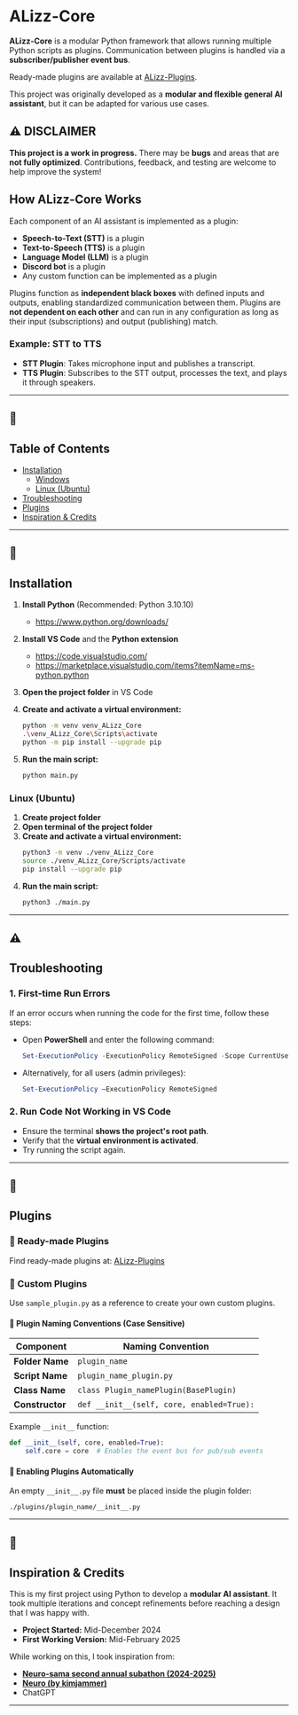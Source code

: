# ALizz-Core

**ALizz-Core** is a modular Python framework that allows running multiple Python scripts as plugins. Communication between plugins is handled via a **subscriber/publisher event bus**. 

Ready-made plugins are available at [ALizz-Plugins](https://github.com/Lizza-Celestia/ALizz-Plugins).

This project was originally developed as a **modular and flexible general AI assistant**, but it can be adapted for various use cases.

## ⚠️ DISCLAIMER 
**This project is a work in progress.** There may be **bugs** and areas that are **not fully optimized**. Contributions, feedback, and testing are welcome to help improve the system!

## How ALizz-Core Works

Each component of an AI assistant is implemented as a plugin:

- **Speech-to-Text (STT)** is a plugin
- **Text-to-Speech (TTS)** is a plugin
- **Language Model (LLM)** is a plugin
- **Discord bot** is a plugin
- Any custom function can be implemented as a plugin

Plugins function as **independent black boxes** with defined inputs and outputs, enabling standardized communication between them. Plugins are **not dependent on each other** and can run in any configuration as long as their input (subscriptions) and output (publishing) match.

### Example: STT to TTS
- **STT Plugin**: Takes microphone input and publishes a transcript.
- **TTS Plugin**: Subscribes to the STT output, processes the text, and plays it through speakers.

---
## 📖
## Table of Contents 
- [Installation](#Installation)
    - [Windows](##windows-installation-using-vs-code)
    - [Linux (Ubuntu)](##Linux-(Ubuntu))
- [Troubleshooting](#Troubleshooting)
- [Plugins](#Plugins)
- [Inspiration & Credits](#Inspiration--credits)

---
## 🔧
## Installation

1. **Install Python** (Recommended: Python 3.10.10)
   - https://www.python.org/downloads/
   
3. **Install VS Code** and the **Python extension**
   - https://code.visualstudio.com/
   - https://marketplace.visualstudio.com/items?itemName=ms-python.python
   
5. **Open the project folder** in VS Code
6. **Create and activate a virtual environment:**
   ```bash
   python -m venv venv_ALizz_Core
   .\venv_ALizz_Core\Scripts\activate
   python -m pip install --upgrade pip
   ```
7. **Run the main script:**
   ```bash
   python main.py
   ```

### Linux (Ubuntu)
1. **Create project folder**
2. **Open terminal of the project folder**
3. **Create and activate a virtual environment:**
   ```bash
   python3 -m venv ./venv_ALizz_Core
   source ./venv_ALizz_Core/Scripts/activate
   pip install --upgrade pip
   ```
4. **Run the main script:**
   ```bash
   python3 ./main.py
   ```

---
## ⚠️
## Troubleshooting

### 1. First-time Run Errors
If an error occurs when running the code for the first time, follow these steps:

- Open **PowerShell** and enter the following command:
  ```powershell
  Set-ExecutionPolicy -ExecutionPolicy RemoteSigned -Scope CurrentUser
  ```
- Alternatively, for all users (admin privileges):
  ```powershell
  Set-ExecutionPolicy –ExecutionPolicy RemoteSigned
  ```

### 2. Run Code Not Working in VS Code
- Ensure the terminal **shows the project's root path**.
- Verify that the **virtual environment is activated**.
- Try running the script again.

---
## 🧩
## Plugins

### 🔹 Ready-made Plugins
Find ready-made plugins at: [ALizz-Plugins](https://github.com/Lizza-Celestia/ALizz-Plugins)

### 🔹 Custom Plugins
Use `sample_plugin.py` as a reference to create your own custom plugins.

#### 🔹 Plugin Naming Conventions (Case Sensitive)
| Component       | Naming Convention |
|----------------|------------------|
| **Folder Name** | `plugin_name` |
| **Script Name** | `plugin_name_plugin.py` |
| **Class Name** | `class Plugin_namePlugin(BasePlugin)` |
| **Constructor** | `def __init__(self, core, enabled=True):` |

Example `__init__` function:
```python
def __init__(self, core, enabled=True):
    self.core = core  # Enables the event bus for pub/sub events
```

#### 🔹 Enabling Plugins Automatically
An empty `__init__.py` file **must** be placed inside the plugin folder:
```
./plugins/plugin_name/__init__.py
```

---
## 🌟
## Inspiration & Credits

This is my first project using Python to develop a **modular AI assistant**. It took multiple iterations and concept refinements before reaching a design that I was happy with.

- **Project Started:** Mid-December 2024
- **First Working Version:** Mid-February 2025

While working on this, I took inspiration from:
- **[Neuro-sama second annual subathon (2024-2025)](https://www.youtube.com/@Neurosama)**
- **[Neuro (by kimjammer)](https://github.com/kimjammer/Neuro)**
- ChatGPT
---


